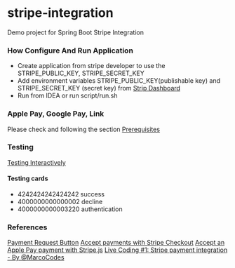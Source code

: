 # stripe-integration
Demo project for Spring Boot Stripe Integration

### How Configure And Run Application
* Create application from stripe developer to use the STRIPE_PUBLIC_KEY, STRIPE_SECRET_KEY
* Add environment variables STRIPE_PUBLIC_KEY(publishable key) and STRIPE_SECRET_KEY (secret key) from [Strip Dashboard](https://dashboard.stripe.com/test/apikeys)
* Run from IDEA or run script/run.sh

### Apple Pay, Google Pay, Link
Please check and following the section [Prerequisites](https://stripe.com/docs/stripe-js/elements/payment-request-button?client=html#html-js-prerequisites)

### Testing
[Testing Interactively](https://stripe.com/docs/testing#testing-interactively)

#### Testing cards
* 4242424242424242 success
* 4000000000000002 decline
* 4000000000003220 authentication


### References
[Payment Request Button](https://stripe.com/docs/stripe-js/elements/payment-request-button)
[Accept payments with Stripe Checkout](https://github.com/stripe-samples/checkout-one-time-payments)
[Accept an Apple Pay payment with Stripe.js](https://www.youtube.com/watch?v=5KcdQboA7Gc)
[Live Coding #1: Stripe payment integration - By @MarcoCodes](https://www.youtube.com/watch?v=BIDNKRluql4)